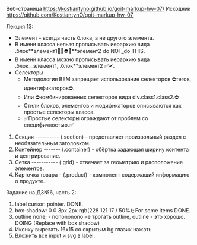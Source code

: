 Веб-страница https://kostiantyno.github.io/goit-markup-hw-07/ Исходник
https://github.com/KostiantynO/goit-markup-hw-07

Лекция 13:

- Элемент - всегда часть блока, а не другого элемента.
- В имени класса нельзя прописывать иерархию вида .блок**элемент1🛑🚫⛔❌**элемент2 do NOT_do THIS.
- В имени класса можно прописывать иерархию вида .блок\_\_элемент1, .блок\*\*элемент2 ✅✔.
- Селекторы
  - Методология BEM запрещает использование селекторов ⛔тегов, идентификаторов⛔.
  - Или ⛔комбинированных селекторов вида div.class1.class2.⛔
  - Стили блоков, элементов и модификаторов описываются как простые селекторы класса.
  - ✅Простые селекторы ограждают от проблем со специфичностью.✅

1. Секция ---------- (.section) - представляет произвольный раздел с необязательным заголовком.
2. Контейнер ------- (.container) - обёртка задающая ширину контента и центрирование.
3. Сетка ----------- (.grid) - отвечает за геометрию и расположение элементов.
4. Карточка товара - (.product) - компонент содержащий информацию о продукте.

Задание на ДЗ№6, часть 2:

1. label cursor: pointer. DONE.
2. box-shadow: 0 0 3px 2px rgb(228 121 17 / 50%); For some items DONE.
3. outline none; - nonononono не трогать outline, outline - это хорошо. DOING (Replace with box
   shadow)
4. Иконку вырезать 16x15 со скрытым bg глазик нажать.
5. Вложить все input и svg в label.
